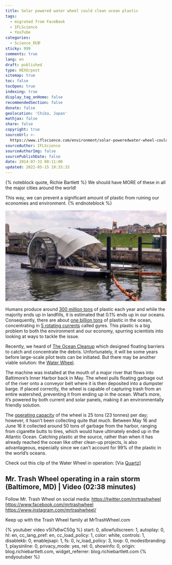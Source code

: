 ```yaml
---
title: Solar powered water wheel could clean ocean plastic
tags:
  - migrated from FaceBook
  - IFLScience
  - YouTube
categories:
  - Science_科学
sticky: 999
comments: true
lang: en
draft: published
type: HEXO/post
sitemap: true
toc: false
tocOpen: true
indexing: true
display_tag_onHome: false
recommendedSection: false
donate: false
geolocation: 'Chiba, Japan'
mathjax: false
share: false
copyright: true
sourceUrl: >-
  https://www.iflscience.com/environment/solar-poweredwater-wheel-could-clean-ocean-plastic/
sourceAuthor: IFLScience
sourceAuthorImg: false
sourcePublishDate: false
date: 2014-07-31 08:11:00
updated: 2022-05-15 19:33:33
---
```

{% noteblock quote, Richie Bartlett %}
We should have MORE of these in all the major cities around the world!

This way, we can prevent a significant amount of plastic from ruining our economies and environment.
{% endnoteblock %}

![Andrew David Thaler](./Solar-powered-water-wheel-could-clean-ocean-plastic/extra_large-1464356498-1613-solar-poweredwater-wheel-could-clean-ocean-plastic.jpg)

Humans produce around [300 million tons](http://news.sciencemag.org/environment/2014/06/ninety-nine-percent-oceans-plastic-missing) of plastic each year and while the majority ends up in landfills, it is estimated that 0.1% ends up in our oceans. Consequently, there are about [one billion tons](http://qz.com/237830/the-most-promising-technology-for-cleaning-up-ocean-plastic-is-a-giant-wheel/?utm_source=digg&utm_medium=twitter) of plastic in the ocean, concentrating in [5 rotating currents](http://www.theoceancleanup.com/) called gyres. This plastic is a big problem to both the environment and our economy, spurring scientists into looking at ways to tackle the issue.

Recently, we heard of [The Ocean Cleanup](http://www.iflscience.com/environment/19-year-old-develops-machine-clean-oceans-plastic) which designed floating barriers to catch and concentrate the debris. Unfortunately, it will be some years before large-scale pilot tests can be initiated. But there may be another viable solution: the [Water Wheel](http://www.southernfriedscience.com/?p=17362&_ga=1.238528640.1804081251.1406485204).  

The machine was installed at the mouth of a major river that flows into Baltimore’s Inner Harbor back in May. The wheel pulls floating garbage out of the river onto a conveyor belt where it is then deposited into a dumpster barge. If placed correctly, the wheel is capable of capturing trash from an entire watershed, preventing it from ending up in the ocean. What’s more, it’s powered by both current and solar panels, making it an environmentally friendly solution.

The [operating capacity](http://qz.com/237830/the-most-promising-technology-for-cleaning-up-ocean-plastic-is-a-giant-wheel/?utm_source=digg&utm_medium=twitter) of the wheel is 25 tons (23 tonnes) per day; however, it hasn’t been collecting quite that much. Between May 16 and June 16 it collected around 50 tons of garbage from the harbor, ranging from cigarette butts to tires, which would have ultimately ended up in the Atlantic Ocean. Catching plastic at the source, rather than when it has already reached the ocean like other clean-up projects, is also advantageous, especially since we can’t account for 99% of the plastic in the world’s oceans.

Check out this clip of the Water Wheel in operation:
[Via [Quartz](http://qz.com/237830/the-most-promising-technology-for-cleaning-up-ocean-plastic-is-a-giant-wheel/?utm_source=digg&utm_medium=twitter)]


## Mr. Trash Wheel operating in a rain storm (Baltimore, MD) | Video (02:38 minutes)
 Follow Mr. Trash Wheel on social media:
https://twitter.com/mrtrashwheel
https://www.facebook.com/mrtrashwheel
https://www.instagram.com/mrtrashwheel/

Keep up with the Trash Wheel family at MrTrashWheel.com

{% youtuber video v5l7s6wC50g %} 
  start: 0,
  allowfullscreen: 1,
  autoplay: 0,
  hl: en,
  cc_lang_pref: en,
  cc_load_policy: 1,
  color: white,
  controls: 1,
  disablekb: 0,
  enablejsapi: 1,
  fs: 0,
  iv_load_policy: 3,
  loop: 0,
  modestbranding: 1,
  playsinline: 0,
  privacy_mode: yes,
  rel: 0,
  showinfo: 0,
  origin: blog.richiebartlett.com,
  widget_referrer: blog.richiebartlett.com
{% endyoutuber %}
